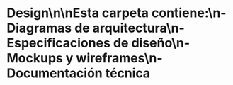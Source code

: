 ﻿# Design\n\nEsta carpeta contiene:\n- Diagramas de arquitectura\n- Especificaciones de diseño\n- Mockups y wireframes\n- Documentación técnica
